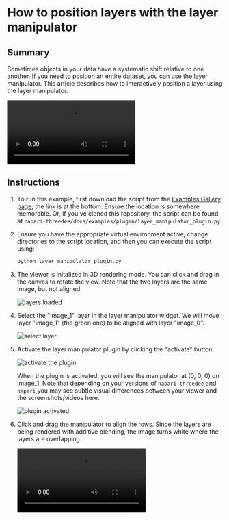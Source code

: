 # How to position layers with the layer manipulator

## Summary

Sometimes objects in your data have a systematic shift relative to one another. If you need to position an entire dataset, you can use the layer manipulator. This article describes how to interactively position a layer using the layer manipulator.

![type:video](https://user-images.githubusercontent.com/1120672/207429703-d595a3cc-f569-40f5-8cb8-e3fc019d983b.mov)

## Instructions

1. To run this example, first download the script from the [Examples Gallery page](https://napari-threedee.github.io/generated/gallery/plugin/layer_manipulator_plugin/); the link is at the bottom. Ensure the location is somewhere memorable. Or, if you've cloned this repository, the script can be found at `napari-threedee/docs/examples/plugin/layer_manipulator_plugin.py`. 

2. Ensure you have the appropriate virtual environment active, change directories to the script location, and then you can execute the script using:
	```bash
	python layer_manipulator_plugin.py
	```  
	
3. The viewer is initalized in 3D rendering mode. You can click and drag in the canvas to rotate the view. Note that the two layers are the same image, but not aligned.
	
	![layers loaded](https://user-images.githubusercontent.com/1120672/207427782-c2b04738-17ed-4963-b6b9-cde6a899ae7f.png)
	
4. Select the "image_1" layer in the layer manipulator widget. We will move layer "image_1" (the green one) to be aligned with layer "image_0".

	![select layer](https://user-images.githubusercontent.com/1120672/207428382-3683481f-4acc-4f6a-a108-c497893cf82e.png)

5. Activate the layer manipulator plugin by clicking the "activate" button.

	![activate the plugin](https://user-images.githubusercontent.com/1120672/207428741-3d07f55f-0cc9-4b1b-92eb-6d67d7beac94.png)
	
	When the plugin is activated, you will see the manipulator at (0, 0, 0) on image_1. Note that depending on your versions of `napari-threedee` and `napari` you may see subtle visual differences between your viewer and the screenshots/videos here.
	
	![plugin activated](https://user-images.githubusercontent.com/1120672/207428982-2637f2f4-7f2d-48ff-8c96-374cb6b8d7db.png)
	
6. 	Click and drag the manipulator to align the rows. Since the layers are being rendered with additive blending, the image turns white where the layers are overlapping.

	![type:video](https://user-images.githubusercontent.com/1120672/207429298-53af135e-0c5a-4517-bbb1-f97e2ccaadf7.mov)